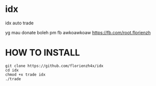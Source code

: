 # idx
 idx auto trade

yg mau donate boleh pm fb awkoawkoaw 
https://fb.com/root.florienzh

# HOW TO INSTALL
```
git clone https://github.com/florienzh4x/idx
cd idx
chmod +x trade idx
./trade
```
